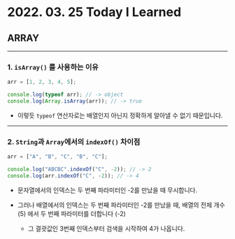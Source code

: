 # 2022. 03. 25 Today I Learned

## ARRAY

---

### 1. `isArray()` 를 사용하는 이유

```js
arr = [1, 2, 3, 4, 5];

console.log(typeof arr); // -> object
console.log(Array.isArray(arr)); // -> true
```

- 이렇듯 `typeof` 연산자로는 배열인지 아닌지 정확하게 알아낼 수 없기 때문입니다.

---

### 2. `String`과 `Array`에서의 `indexOf()` 차이점

```js
arr = ["A", "B", "C", "B", "C"];

console.log("ABCBC".indexOf("C", -2)); // -> 2
console.log(arr.indexOf("C", -2)); // -> 4
```

- 문자열에서의 인덱스는 두 번째 파라미터인 -2를 만났을 때 무시합니다.

- 그러나 배열에서의 인덱스는 두 번째 파라미터인 -2를 만났을 때, 배열의 전체 개수(5) 에서 두 번째 파라미터를 더합니다 (-2)

  - 그 결괏값인 3번째 인덱스부터 검색을 시작하여 4가 나옵니다.
